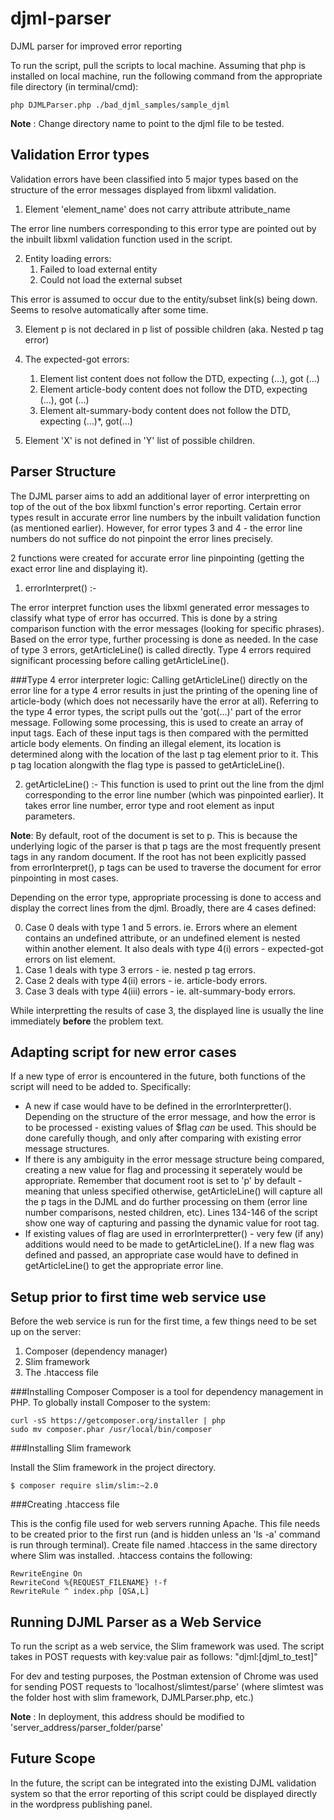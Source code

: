 djml-parser
===========

DJML parser for improved error reporting

To run the script, pull the scripts to local machine. Assuming that php is installed on local machine, run the following command from the appropriate file directory (in terminal/cmd): 

    php DJMLParser.php ./bad_djml_samples/sample_djml

**Note** : Change directory name to point to the djml file to be tested.


Validation Error types 
---

Validation errors have been classified into 5 major types based on the structure of the error messages displayed from libxml validation. 

1. Element 'element_name' does not carry attribute attribute_name

 The error line numbers corresponding to this error type are pointed out by the inbuilt libxml validation function used in the script.

2. Entity loading errors:
    1. Failed to load external entity 
    2. Could not load the external subset

 This error is assumed to occur due to the entity/subset link(s) being down. Seems to resolve automatically after some time.

3. Element p is not declared in p list of possible children (aka. Nested p tag error)

4. The expected-got errors:
    1. Element list content does not follow the DTD, expecting (...), got (...)
    2. Element article-body content does not follow the DTD, expecting (...), got (...)
    3. Element alt-summary-body content does not follow the DTD, expecting (...)*, got(…)
    
5. Element 'X' is not defined in 'Y' list of possible children. 


Parser Structure
---

The DJML parser aims to add an additional layer of error interpretting on top of the out of the box libxml function's error reporting. Certain error types result in accurate error line numbers by the inbuilt validation function (as mentioned earlier). However, for error types 3 and 4 - the error line numbers do not suffice do not pinpoint the error lines precisely. 

2 functions were created for accurate error line pinpointing (getting the exact error line and displaying it). 

1. errorInterpret() :-

 The error interpret function uses the libxml generated error messages to classify what type of error has occurred. This is done by a string comparison function with the error messages (looking for specific phrases). Based on the error type, further processing is done as needed. In the case of type 3 errors, getArticleLine() is called directly. Type 4 errors required significant processing before calling getArticleLine(). 

  ###Type 4 error interpreter logic:
  Calling getArticleLine() directly on the error line for a type 4 error results in just the printing of the opening line of article-body (which does not necessarily have the error at all). Referring to the type 4 error types, the script pulls out the 'got(...)' part of the error message. Following some processing, this is used to create an array of input tags. Each of these input tags is then compared with the permitted article body elements. On finding an illegal element, its location is determined along with the location of the last p tag element prior to it. This p tag location alongwith the flag type is passed to getArticleLine().

2. getArticleLine() :-
 This function is used to print out the line from the djml corresponding to the error line number (which was pinpointed earlier). It takes error line number, error type and root element as input parameters. 
 
 
 **Note**: By default, root of the document is set to p. This is because the underlying logic of the parser is that p tags are the most frequently present tags in any random document. If the root has not been explicitly passed from errorInterpret(), p tags can be used to traverse the document for error pinpointing in most cases. 
 
 
Depending on the error type, appropriate processing is done to access and display the correct lines from the djml. Broadly, there are 4 cases defined:

0. Case 0 deals with type 1 and 5 errors. ie. Errors where an element contains an undefined attribute, or an undefined element is nested within another element. It also deals with type 4(i) errors - expected-got errors on list element. 
1. Case 1 deals with type 3 errors - ie. nested p tag errors.
2. Case 2 deals with type 4(ii) errors - ie. article-body errors.
3. Case 3 deals with type 4(iii) errors - ie. alt-summary-body errors.

While interpretting the results of case 3, the displayed line is usually the line immediately **before** the problem text. 


Adapting script for new error cases
---

If a new type of error is encountered in the future, both functions of the script will need to be added to. Specifically:
- A new if case would have to be defined in the errorInterpretter(). Depending on the structure of the error message, and how the error is to be processed - existing values of $flag *can* be used. This should be done carefully though, and only after comparing with existing error message structures. 
- If there is any ambiguity in the error message structure being compared, creating a new value for flag and processing it seperately would be appropriate. Remember that document root is set to 'p' by default - meaning that unless specified otherwise, getArticleLine() will capture all the p tags in the DJML and do further processing on them (error line number comparisons, nested children, etc). Lines 134-146 of the script show one way of capturing and passing the dynamic value for root tag. 
- If existing values of flag are used in errorInterpretter() - very few (if any) additions would need to be made to getArticleLine(). If a new flag was defined and passed, an appropriate case would have to defined in getArticleLine() to get the appropriate error line. 


Setup prior to first time web service use
---
Before the web service is run for the first time, a few things need to be set up on the server:

1. Composer (dependency manager)
2. Slim framework
3. The .htaccess file

###Installing Composer
Composer is a tool for dependency management in PHP. 
To globally install Composer to the system:

    curl -sS https://getcomposer.org/installer | php
    sudo mv composer.phar /usr/local/bin/composer
    
###Installing Slim framework

Install the Slim framework in the project directory.

    $ composer require slim/slim:~2.0

###Creating .htaccess file

This is the config file used for web servers running Apache. This file needs to be created prior to the first run (and is hidden unless an 'ls -a' command is run through terminal).
Create file named .htaccess in the same directory where Slim was installed. .htaccess contains the following:

    RewriteEngine On
    RewriteCond %{REQUEST_FILENAME} !-f
    RewriteRule ^ index.php [QSA,L]


Running DJML Parser as a Web Service
---
To run the script as a web service, the Slim framework was used. The script takes in POST requests with key:value pair as follows: 
"djml:[djml_to_test]"

For dev and testing purposes, the Postman extension of Chrome was used for sending POST requests to 'localhost/slimtest/parse' (where slimtest was the folder host with slim framework, DJMLParser.php, etc.)

**Note** : In deployment, this address should be modified to 'server_address/parser_folder/parse'


Future Scope
---

In the future, the script can be integrated into the existing DJML validation system so that the error reporting of this script could be displayed directly in the wordpress publishing panel. 